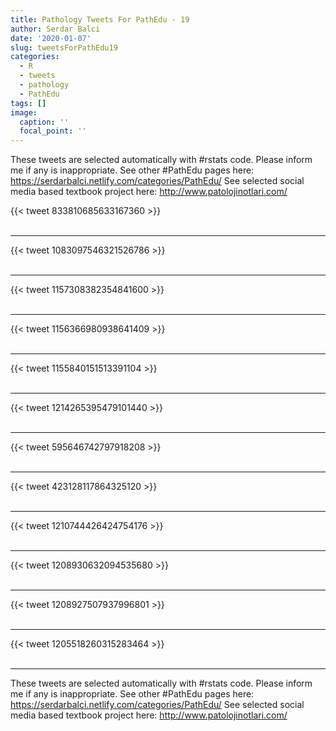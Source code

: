 ```yaml
---
title: Pathology Tweets For PathEdu - 19
author: Serdar Balci
date: '2020-01-07'
slug: tweetsForPathEdu19
categories:
  - R
  - tweets
  - pathology
  - PathEdu
tags: []
image:
  caption: ''
  focal_point: ''
---
```



These tweets are selected automatically with #rstats code. Please inform me if any is inappropriate.
See other #PathEdu pages here: https://serdarbalci.netlify.com/categories/PathEdu/ 
See selected social media based textbook project here: http://www.patolojinotlari.com/

{{< tweet 833810685633167360 >}}
<br>
<br>
<hr>
{{< tweet 1083097546321526786 >}}
<br>
<br>
<hr>
{{< tweet 1157308382354841600 >}}
<br>
<br>
<hr>
{{< tweet 1156366980938641409 >}}
<br>
<br>
<hr>
{{< tweet 1155840151513391104 >}}
<br>
<br>
<hr>
{{< tweet 1214265395479101440 >}}
<br>
<br>
<hr>
{{< tweet 595646742797918208 >}}
<br>
<br>
<hr>
{{< tweet 423128117864325120 >}}
<br>
<br>
<hr>
{{< tweet 1210744426424754176 >}}
<br>
<br>
<hr>
{{< tweet 1208930632094535680 >}}
<br>
<br>
<hr>
{{< tweet 1208927507937996801 >}}
<br>
<br>
<hr>
{{< tweet 1205518260315283464 >}}
<br>
<br>
<hr>


These tweets are selected automatically with #rstats code. Please inform me if any is inappropriate.
See other #PathEdu pages here: https://serdarbalci.netlify.com/categories/PathEdu/ 
See selected social media based textbook project here: http://www.patolojinotlari.com/
